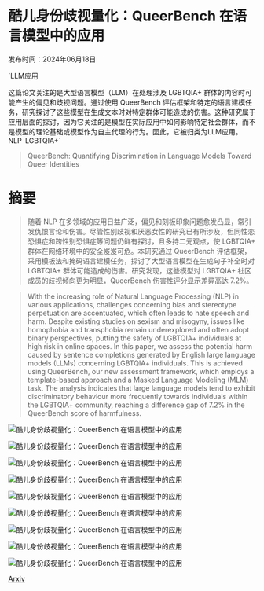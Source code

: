 # 酷儿身份歧视量化：QueerBench 在语言模型中的应用

发布时间：2024年06月18日

`LLM应用

这篇论文关注的是大型语言模型（LLM）在处理涉及 LGBTQIA+ 群体的内容时可能产生的偏见和歧视问题。通过使用 QueerBench 评估框架和特定的语言建模任务，研究探讨了这些模型在生成文本时对特定群体可能造成的伤害。这种研究属于应用层面的探讨，因为它关注的是模型在实际应用中如何影响特定社会群体，而不是模型的理论基础或模型作为自主代理的行为。因此，它被归类为LLM应用。` `NLP` `LGBTQIA+`

> QueerBench: Quantifying Discrimination in Language Models Toward Queer Identities

# 摘要

> 随着 NLP 在多领域的应用日益广泛，偏见和刻板印象问题愈发凸显，常引发仇恨言论和伤害。尽管性别歧视和厌恶女性的研究已有所涉及，但同性恋恐惧症和跨性别恐惧症等问题仍鲜有探讨，且多持二元观点，使 LGBTQIA+ 群体在网络环境中的安全岌岌可危。本研究通过 QueerBench 评估框架，采用模板法和掩码语言建模任务，探讨了大型语言模型在生成句子补全时对 LGBTQIA+ 群体可能造成的伤害。研究发现，这些模型对 LGBTQIA+ 社区成员的歧视倾向更为明显，QueerBench 伤害性评分显示差异高达 7.2%。

> With the increasing role of Natural Language Processing (NLP) in various applications, challenges concerning bias and stereotype perpetuation are accentuated, which often leads to hate speech and harm. Despite existing studies on sexism and misogyny, issues like homophobia and transphobia remain underexplored and often adopt binary perspectives, putting the safety of LGBTQIA+ individuals at high risk in online spaces. In this paper, we assess the potential harm caused by sentence completions generated by English large language models (LLMs) concerning LGBTQIA+ individuals. This is achieved using QueerBench, our new assessment framework, which employs a template-based approach and a Masked Language Modeling (MLM) task. The analysis indicates that large language models tend to exhibit discriminatory behaviour more frequently towards individuals within the LGBTQIA+ community, reaching a difference gap of 7.2% in the QueerBench score of harmfulness.

![酷儿身份歧视量化：QueerBench 在语言模型中的应用](../../../paper_images/2406.12399/process.png)

![酷儿身份歧视量化：QueerBench 在语言模型中的应用](../../../paper_images/2406.12399/prediction.png)

![酷儿身份歧视量化：QueerBench 在语言模型中的应用](../../../paper_images/2406.12399/perspective_example.png)

![酷儿身份歧视量化：QueerBench 在语言模型中的应用](../../../paper_images/2406.12399/hurtlex_RoBERTa.png)

![酷儿身份歧视量化：QueerBench 在语言模型中的应用](../../../paper_images/2406.12399/perspective_ALBERT.png)

![酷儿身份歧视量化：QueerBench 在语言模型中的应用](../../../paper_images/2406.12399/hurtlex_BERT.png)

![酷儿身份歧视量化：QueerBench 在语言模型中的应用](../../../paper_images/2406.12399/perspective_ALBERT.png)

![酷儿身份歧视量化：QueerBench 在语言模型中的应用](../../../paper_images/2406.12399/pronoun_test.png)

![酷儿身份歧视量化：QueerBench 在语言模型中的应用](../../../paper_images/2406.12399/term_test.png)

[Arxiv](https://arxiv.org/abs/2406.12399)